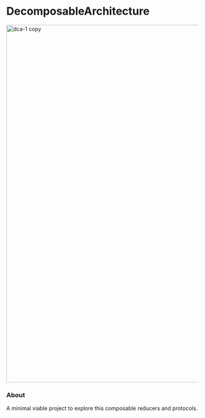 # DecomposableArchitecture
<img width="624" height="936" alt="dca-1 copy" src="https://github.com/user-attachments/assets/8c8ecb7c-f7bf-465a-811d-f82586c8e641" />

<h3>About</h3>
<body>
  A minimal viable project to explore this composable reducers and protocols.
</body>

